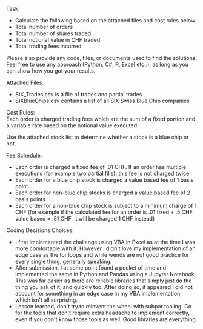 Task:  
  
- Calculate the following based on the attached files and cost rules below.  
- Total number of orders  
- Total number of shares traded  
- Total notional value in CHF traded  
- Total trading fees incurred  
  
Please also provide any code, files, or documents used to find the solutions.  Feel free to use any approach (Python, C#, R, Excel etc..), as long as you can show how you got your results.  
  
Attached Files:  
- SIX_Trades.csv is a file of trades and partial trades  
- SIXBlueChips.csv contains a list of all SIX Swiss Blue Chip companies  
  
Cost Rules:  
Each order is charged trading fees which are the sum of a fixed portion and a variable rate based on the notional value executed.  
  
Use the attached stock list to determine whether a stock is a blue chip or not.  
  
Fee Schedule:  
- Each order is charged a fixed fee of .01 CHF. If an order has multiple executions (for example two partial fills), this fee is not charged twice.  
- Each order for a blue chip stock is charged a value based fee of 1 basis point.  
- Each order for non-blue chip stocks is charged a value based fee of 2 basis points.  
- Each order for a non-blue chip stock is subject to a minimum charge of 1 CHF (for example if the calculated fee for an order is .01 fixed + .5 CHF value based = .51 CHF, it will be charged 1 CHF instead)

Coding Decisions Choices:
- I first implemented the challenge using VBA in Excel as at the time I was more comfortable with it. However I didn't love my implementation of an edge case as the for loops and while wends are not good practice for every single thing, generally speaking.
- After submission, I at some point found a pocket of time and implemented the same in Python and Pandas using a Jupyter Notebook. This was far easier as there are reliable libraries that simply just do the thing you ask of it, and quickly too. After doing so, it appeared I did not account for something in an edge case in my VBA implementation, which isn't all surprising.
- Lesson learned, don't try to reinvent the wheel with subpar tooling. Go for the tools that don't require extra headache to implement correctly, even if you don't know those tools as well. Good libraries are everything.    